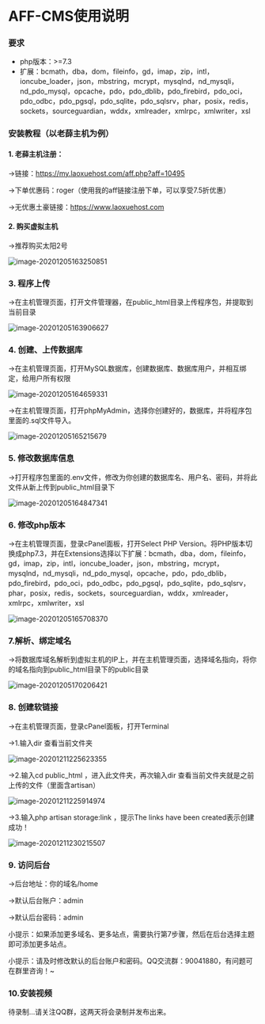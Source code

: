 # AFF-CMS使用说明

###  要求

- php版本：>=7.3
- 扩展：bcmath，dba，dom，fileinfo，gd，imap，zip，intl，ioncube_loader，json，mbstring，mcrypt，mysqlnd，nd_mysqli，nd_pdo_mysql，opcache，pdo，pdo_dblib，pdo_firebird，pdo_oci，pdo_odbc，pdo_pgsql，pdo_sqlite，pdo_sqlsrv，phar，posix，redis，sockets，sourceguardian，wddx，xmlreader，xmlrpc，xmlwriter，xsl

###  安装教程（以老薛主机为例）

#### 1. 老薛主机注册：

->链接：https://my.laoxuehost.com/aff.php?aff=10495

->下单优惠码：roger（使用我的aff链接注册下单，可以享受7.5折优惠）

->无优惠土豪链接：https://www.laoxuehost.com

#### 2. 购买虚拟主机

->推荐购买太阳2号

![image-20201205163250851](https://raw.githubusercontent.com/yingluoyun/aff-cms/main/readmeImg/image-20201205163250851.png)

### 3. 程序上传

->在主机管理页面，打开文件管理器，在public_html目录上传程序包，并提取到当前目录

![image-20201205163906627](https://raw.githubusercontent.com/yingluoyun/aff-cms/main/readmeImg/image-20201205163906627.png)

### 4. 创建、上传数据库

->在主机管理页面，打开MySQL数据库，创建数据库、数据库用户，并相互绑定，给用户所有权限

![image-20201205164659331](https://raw.githubusercontent.com/yingluoyun/aff-cms/main/readmeImg/image-20201205164659331.png)

->在主机管理页面，打开phpMyAdmin，选择你创建好的，数据库，并将程序包里面的.sql文件导入。

![image-20201205165215679](https://raw.githubusercontent.com/yingluoyun/aff-cms/main/readmeImg/image-20201205165215679.png)

### 5. 修改数据库信息

->打开程序包里面的.env文件，修改为你创建的数据库名、用户名、密码，并将此文件从新上传到public_html目录下

![image-20201205164847341](https://raw.githubusercontent.com/yingluoyun/aff-cms/main/readmeImg/image-20201205164847341.png)

### 6. 修改php版本

->在主机管理页面，登录cPanel面板，打开Select PHP Version。将PHP版本切换成php7.3，并在Extensions选择以下扩展：bcmath，dba，dom，fileinfo，gd，imap，zip，intl，ioncube_loader，json，mbstring，mcrypt，mysqlnd，nd_mysqli，nd_pdo_mysql，opcache，pdo，pdo_dblib，pdo_firebird，pdo_oci，pdo_odbc，pdo_pgsql，pdo_sqlite，pdo_sqlsrv，phar，posix，redis，sockets，sourceguardian，wddx，xmlreader，xmlrpc，xmlwriter，xsl

![image-20201205165708370](https://raw.githubusercontent.com/yingluoyun/aff-cms/main/readmeImg/image-20201205165708370.png)

### 7.解析、绑定域名

->将数据库域名解析到虚拟主机的IP上，并在主机管理页面，选择域名指向，将你的域名指向到public_html目录下的public目录

![image-20201205170206421](https://raw.githubusercontent.com/yingluoyun/aff-cms/main/readmeImg/image-20201205170206421.png)

### 8. 创建软链接

->在主机管理页面，登录cPanel面板，打开Terminal

->1.输入dir 查看当前文件夹

![image-20201211225623355](https://raw.githubusercontent.com/yingluoyun/aff-cms/main/readmeImg/image-20201211225623355.png)

->2.输入cd public_html ，进入此文件夹，再次输入dir 查看当前文件夹就是之前上传的文件（里面含artisan）

![image-20201211225914974](https://raw.githubusercontent.com/yingluoyun/aff-cms/main/readmeImg/image-20201211225914974.png)

->3.输入php artisan storage:link ，提示The links have been created表示创建成功！

![image-20201211230215507](https://raw.githubusercontent.com/yingluoyun/aff-cms/main/readmeImg/image-20201211230215507.png)


### 9. 访问后台

->后台地址：你的域名/home

->默认后台账户：admin

->默认后台密码：admin

小提示：如果添加更多域名、更多站点，需要执行第7步骤，然后在后台选择主题即可添加更多站点。

小提示：请及时修改默认的后台账户和密码。QQ交流群：90041880，有问题可在群里咨询！~

### 10.安装视频

待录制...请关注QQ群，这两天将会录制并发布出来。

